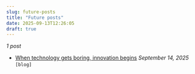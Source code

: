 ```yaml
---
slug: future-posts
title: "Future posts"
date: 2025-09-13T12:26:05
draft: true
---
```


*1 post*

- [When technology gets boring, innovation begins](https://warpedvisions.org/blog/2025/when-technology-gets-boring-innovation-begins/) *September 14, 2025* `[blog]`

